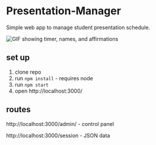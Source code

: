 # Presentation-Manager

Simple web app to manage student presentation schedule.

![GIF showing timer, names, and affirmations](demo.gif)


## set up
1. clone repo
2. run `npm install` - requires node
3. run `npm start`
4. open http://localhost:3000/


## routes 

http://localhost:3000/admin/  - control panel

http://localhost:3000/session  - JSON data

